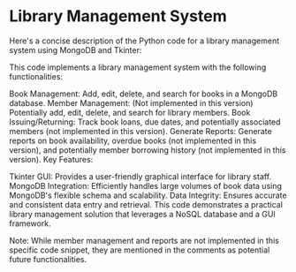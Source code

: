 # Library Management System

Here's a concise description of the Python code for a library management system using MongoDB and Tkinter:

This code implements a library management system with the following functionalities:

Book Management: Add, edit, delete, and search for books in a MongoDB database.
Member Management: (Not implemented in this version) Potentially add, edit, delete, and search for library members.
Book Issuing/Returning: Track book loans, due dates, and potentially associated members (not implemented in this version).
Generate Reports: Generate reports on book availability, overdue books (not implemented in this version), and potentially member borrowing history (not implemented in this version).
Key Features:

Tkinter GUI: Provides a user-friendly graphical interface for library staff.
MongoDB Integration: Efficiently handles large volumes of book data using MongoDB's flexible schema and scalability.
Data Integrity: Ensures accurate and consistent data entry and retrieval.
This code demonstrates a practical library management solution that leverages a NoSQL database and a GUI framework.

Note: While member management and reports are not implemented in this specific code snippet, they are mentioned in the comments as potential future functionalities.